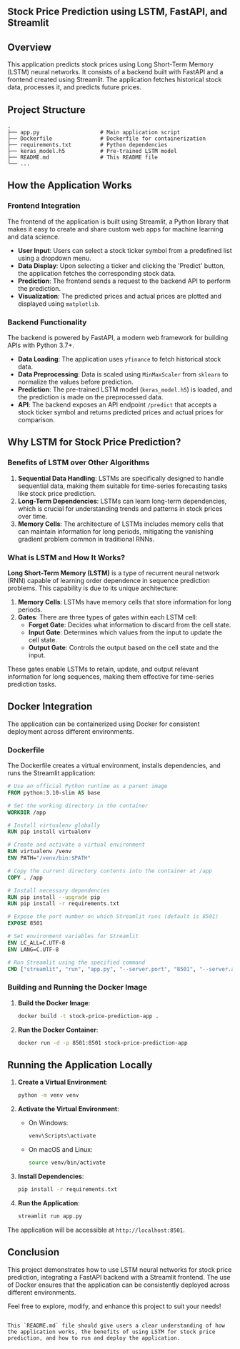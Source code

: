 
## Stock Price Prediction using LSTM, FastAPI, and Streamlit

## Overview

This application predicts stock prices using Long Short-Term Memory (LSTM) neural networks. It consists of a backend built with FastAPI and a frontend created using Streamlit. The application fetches historical stock data, processes it, and predicts future prices.

## Project Structure

```
.
├── app.py                   # Main application script
├── Dockerfile               # Dockerfile for containerization
├── requirements.txt         # Python dependencies
├── keras_model.h5           # Pre-trained LSTM model
├── README.md                # This README file
└── ...
```

## How the Application Works

### Frontend Integration

The frontend of the application is built using Streamlit, a Python library that makes it easy to create and share custom web apps for machine learning and data science. 

- **User Input**: Users can select a stock ticker symbol from a predefined list using a dropdown menu.
- **Data Display**: Upon selecting a ticker and clicking the 'Predict' button, the application fetches the corresponding stock data.
- **Prediction**: The frontend sends a request to the backend API to perform the prediction. 
- **Visualization**: The predicted prices and actual prices are plotted and displayed using `matplotlib`.

### Backend Functionality

The backend is powered by FastAPI, a modern web framework for building APIs with Python 3.7+.

- **Data Loading**: The application uses `yfinance` to fetch historical stock data.
- **Data Preprocessing**: Data is scaled using `MinMaxScaler` from `sklearn` to normalize the values before prediction.
- **Prediction**: The pre-trained LSTM model (`keras_model.h5`) is loaded, and the prediction is made on the preprocessed data.
- **API**: The backend exposes an API endpoint `/predict` that accepts a stock ticker symbol and returns predicted prices and actual prices for comparison.

## Why LSTM for Stock Price Prediction?

### Benefits of LSTM over Other Algorithms

1. **Sequential Data Handling**: LSTMs are specifically designed to handle sequential data, making them suitable for time-series forecasting tasks like stock price prediction.
2. **Long-Term Dependencies**: LSTMs can learn long-term dependencies, which is crucial for understanding trends and patterns in stock prices over time.
3. **Memory Cells**: The architecture of LSTMs includes memory cells that can maintain information for long periods, mitigating the vanishing gradient problem common in traditional RNNs.

### What is LSTM and How It Works?

**Long Short-Term Memory (LSTM)** is a type of recurrent neural network (RNN) capable of learning order dependence in sequence prediction problems. This capability is due to its unique architecture:

1. **Memory Cells**: LSTMs have memory cells that store information for long periods.
2. **Gates**: There are three types of gates within each LSTM cell:
   - **Forget Gate**: Decides what information to discard from the cell state.
   - **Input Gate**: Determines which values from the input to update the cell state.
   - **Output Gate**: Controls the output based on the cell state and the input.

These gates enable LSTMs to retain, update, and output relevant information for long sequences, making them effective for time-series prediction tasks.

## Docker Integration

The application can be containerized using Docker for consistent deployment across different environments.

### Dockerfile

The Dockerfile creates a virtual environment, installs dependencies, and runs the Streamlit application:

```dockerfile
# Use an official Python runtime as a parent image
FROM python:3.10-slim AS base

# Set the working directory in the container
WORKDIR /app

# Install virtualenv globally
RUN pip install virtualenv

# Create and activate a virtual environment
RUN virtualenv /venv
ENV PATH="/venv/bin:$PATH"

# Copy the current directory contents into the container at /app
COPY . /app

# Install necessary dependencies
RUN pip install --upgrade pip
RUN pip install -r requirements.txt

# Expose the port number on which Streamlit runs (default is 8501)
EXPOSE 8501

# Set environment variables for Streamlit
ENV LC_ALL=C.UTF-8
ENV LANG=C.UTF-8

# Run Streamlit using the specified command
CMD ["streamlit", "run", "app.py", "--server.port", "8501", "--server.address", "0.0.0.0"]
```

### Building and Running the Docker Image

1. **Build the Docker Image**:
    ```sh
    docker build -t stock-price-prediction-app .
    ```

2. **Run the Docker Container**:
    ```sh
    docker run -d -p 8501:8501 stock-price-prediction-app
    ```

## Running the Application Locally

1. **Create a Virtual Environment**:
    ```sh
    python -m venv venv
    ```

2. **Activate the Virtual Environment**:
    - On Windows:
      ```sh
      venv\Scripts\activate
      ```
    - On macOS and Linux:
      ```sh
      source venv/bin/activate
      ```

3. **Install Dependencies**:
    ```sh
    pip install -r requirements.txt
    ```

4. **Run the Application**:
    ```sh
    streamlit run app.py
    ```

The application will be accessible at `http://localhost:8501`.

## Conclusion

This project demonstrates how to use LSTM neural networks for stock price prediction, integrating a FastAPI backend with a Streamlit frontend. The use of Docker ensures that the application can be consistently deployed across different environments.

Feel free to explore, modify, and enhance this project to suit your needs!
```

This `README.md` file should give users a clear understanding of how the application works, the benefits of using LSTM for stock price prediction, and how to run and deploy the application.